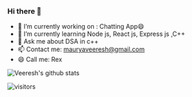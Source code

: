 ### Hi there 👋

<!--
**Veeresh-Rex/Veeresh-Rex** is a ✨ _special_ ✨ repository because its `README.md` (this file) appears on your GitHub profile.

Here are some ideas to get you started:
-->
- 🔭 I’m currently working on : Chatting App😄
- 🌱 I’m currently learning Node js, React js, Express js ,C++
- 💬 Ask me about DSA in c++
- 📫 Contact me: mauryaveeresh@gmail.com
- 😄 Call me: Rex


![Veeresh's github stats](https://github-readme-stats.vercel.app/api?username=Veeresh-Rex&show_icons=true&hide_border=true)

![visitors](https://visitor-badge.laobi.icu/badge?page_id=Veeresh-Rex.Veeresh-Rex)
